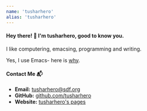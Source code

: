 ```yaml
---
name: 'tusharhero'
alias: 'tusharhero'
---
```


#### Hey there! 👋 I'm tusharhero, good to know you.

I like computering, emacsing, programming and writing.

Yes, I use Emacs- here is [why](https://tusharhero.codeberg.page/why_emacs.html).

#### Contact Me 📬

- **Email:** <tusharhero@sdf.org>
- **GitHub:** [github.com/tusharhero](https://github.com/tusharhero)
- **Website:** [tusharhero's pages](https://tusharhero.codeberg.page)
